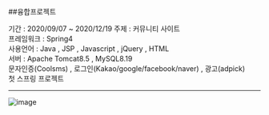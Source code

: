 
##융합프로젝트  </br>

기간 : 2020/09/07 ~ 2020/12/19
주제 : 커뮤니티 사이트</br>
프레임워크 : Spring4</br>
사용언어 : Java , JSP , Javascript , jQuery , HTML</br>
서버 : Apache Tomcat8.5 , MySQL8.19</br>
문자인증(Coolsms) , 로그인(Kakao/google/facebook/naver) , 광고(adpick)</br>
첫 스프링 프로젝트 </br>

-----

![image](https://user-images.githubusercontent.com/61938906/216224020-37b26a0b-f6d1-4925-9690-3115b70fa8a8.png)
